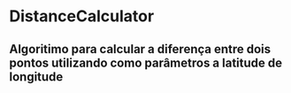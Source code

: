 # DistanceCalculator
## Algoritimo para calcular a diferença entre dois pontos utilizando como parâmetros a latitude de longitude 
 
